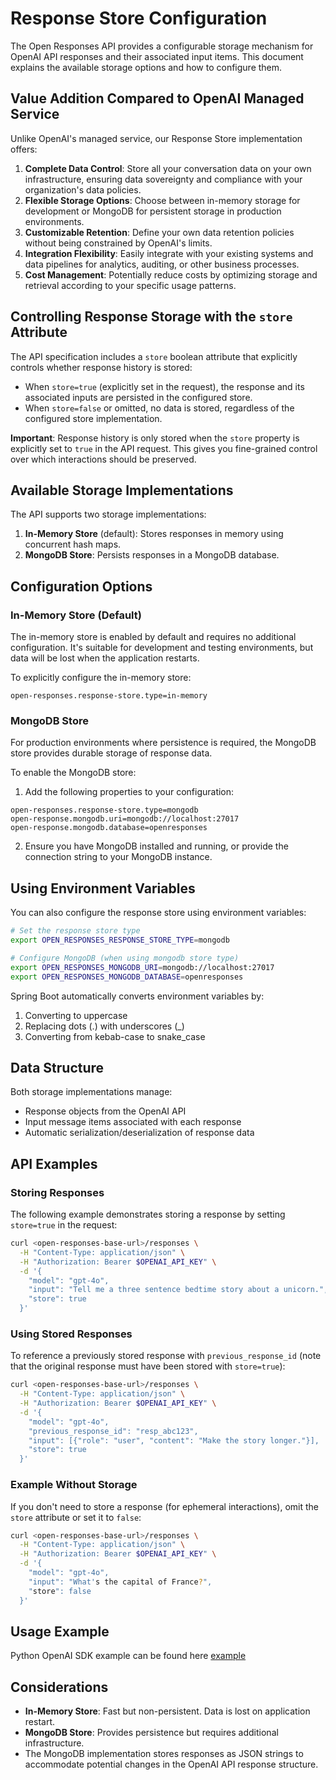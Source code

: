# Response Store Configuration

The Open Responses API provides a configurable storage mechanism for OpenAI API responses and their associated input items. This document explains the available storage options and how to configure them.

## Value Addition Compared to OpenAI Managed Service

Unlike OpenAI's managed service, our Response Store implementation offers:

1. **Complete Data Control**: Store all your conversation data on your own infrastructure, ensuring data sovereignty and compliance with your organization's data policies.
2. **Flexible Storage Options**: Choose between in-memory storage for development or MongoDB for persistent storage in production environments.
3. **Customizable Retention**: Define your own data retention policies without being constrained by OpenAI's limits.
4. **Integration Flexibility**: Easily integrate with your existing systems and data pipelines for analytics, auditing, or other business processes.
5. **Cost Management**: Potentially reduce costs by optimizing storage and retrieval according to your specific usage patterns.

## Controlling Response Storage with the `store` Attribute

The API specification includes a `store` boolean attribute that explicitly controls whether response history is stored:

- When `store=true` (explicitly set in the request), the response and its associated inputs are persisted in the configured store.
- When `store=false` or omitted, no data is stored, regardless of the configured store implementation.

**Important**: Response history is only stored when the `store` property is explicitly set to `true` in the API request. This gives you fine-grained control over which interactions should be preserved.

## Available Storage Implementations

The API supports two storage implementations:

1. **In-Memory Store** (default): Stores responses in memory using concurrent hash maps.
2. **MongoDB Store**: Persists responses in a MongoDB database.

## Configuration Options

### In-Memory Store (Default)

The in-memory store is enabled by default and requires no additional configuration. It's suitable for development and testing environments, but data will be lost when the application restarts.

To explicitly configure the in-memory store:

```properties
open-responses.response-store.type=in-memory
```

### MongoDB Store

For production environments where persistence is required, the MongoDB store provides durable storage of response data.

To enable the MongoDB store:

1. Add the following properties to your configuration:

```properties
open-responses.response-store.type=mongodb
open-response.mongodb.uri=mongodb://localhost:27017
open-response.mongodb.database=openresponses
```

2. Ensure you have MongoDB installed and running, or provide the connection string to your MongoDB instance.

## Using Environment Variables

You can also configure the response store using environment variables:

```bash
# Set the response store type
export OPEN_RESPONSES_RESPONSE_STORE_TYPE=mongodb

# Configure MongoDB (when using mongodb store type)
export OPEN_RESPONSES_MONGODB_URI=mongodb://localhost:27017
export OPEN_RESPONSES_MONGODB_DATABASE=openresponses
```

Spring Boot automatically converts environment variables by:
1. Converting to uppercase
2. Replacing dots (.) with underscores (_)
3. Converting from kebab-case to snake_case

## Data Structure

Both storage implementations manage:
- Response objects from the OpenAI API
- Input message items associated with each response
- Automatic serialization/deserialization of response data

## API Examples

### Storing Responses

The following example demonstrates storing a response by setting `store=true` in the request:

```bash
curl <open-responses-base-url>/responses \
  -H "Content-Type: application/json" \
  -H "Authorization: Bearer $OPENAI_API_KEY" \
  -d '{
    "model": "gpt-4o",
    "input": "Tell me a three sentence bedtime story about a unicorn.",
    "store": true
  }'
```

### Using Stored Responses

To reference a previously stored response with `previous_response_id` (note that the original response must have been stored with `store=true`):

```bash
curl <open-responses-base-url>/responses \
  -H "Content-Type: application/json" \
  -H "Authorization: Bearer $OPENAI_API_KEY" \
  -d '{
    "model": "gpt-4o",
    "previous_response_id": "resp_abc123",
    "input": [{"role": "user", "content": "Make the story longer."}],
    "store": true
  }'
```

### Example Without Storage

If you don't need to store a response (for ephemeral interactions), omit the `store` attribute or set it to `false`:

```bash
curl <open-responses-base-url>/responses \
  -H "Content-Type: application/json" \
  -H "Authorization: Bearer $OPENAI_API_KEY" \
  -d '{
    "model": "gpt-4o",
    "input": "What's the capital of France?",
    "store": false
  }'
```

## Usage Example

Python OpenAI SDK example can be found here [example](https://github.com/masaic-ai-platform/openai-agents-python/blob/main/examples/open_responses/conversation_state.py)

## Considerations

- **In-Memory Store**: Fast but non-persistent. Data is lost on application restart.
- **MongoDB Store**: Provides persistence but requires additional infrastructure.
- The MongoDB implementation stores responses as JSON strings to accommodate potential changes in the OpenAI API response structure. 
